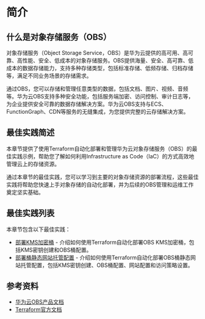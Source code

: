 # 简介

## 什么是对象存储服务（OBS）

对象存储服务（Object Storage Service，OBS）是华为云提供的高可用、高可靠、高性能、安全、低成本的对象存储服务。OBS提供海量、安全、高可靠、低成本的数据存储能力，支持多种存储类型，包括标准存储、低频存储、归档存储等，满足不同业务场景的存储需求。

通过OBS，您可以存储和管理任意类型的数据，包括文档、图片、视频、音频等。华为云OBS支持多种安全功能，包括服务端加密、访问控制、审计日志等，为企业提供安全可靠的数据存储解决方案。华为云OBS支持与ECS、FunctionGraph、CDN等服务的无缝集成，为您提供完整的云存储解决方案。

## 最佳实践简述

本章节提供了使用Terraform自动化部署和管理华为云对象存储服务（OBS）的最佳实践示例，帮助您了解如何利用Infrastructure as Code（IaC）的方式高效地管理云上的存储资源。

通过本章节的最佳实践，您可以学习到主要的对象存储资源的部署流程，这些最佳实践将帮助您快速上手对象存储的自动化部署，并为后续的OBS管理和运维工作奠定坚实基础。

## 最佳实践列表

本章节包含以下最佳实践：

* [部署KMS加密桶](kms_encrypted_bucket.md) - 介绍如何使用Terraform自动化部署OBS KMS加密桶，包括KMS密钥创建和OBS桶配置。
* [部署桶静态网站托管配置](static_website_hosting.md) - 介绍如何使用Terraform自动化部署OBS桶静态网站托管配置，包括KMS密钥创建、OBS桶配置、网站配置和访问策略设置。

## 参考资料

- [华为云OBS产品文档](https://support.huaweicloud.com/obs/index.html)
- [Terraform官方文档](https://www.terraform.io/docs/index.html)
